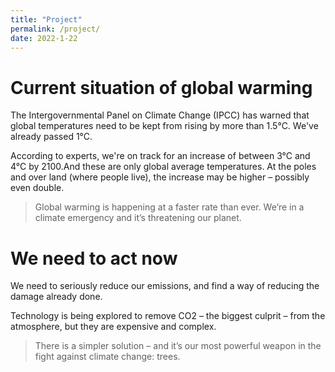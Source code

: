 ```yaml
---
title: "Project"
permalink: /project/
date: 2022-1-22
---
```

# Current situation of global warming

The Intergovernmental Panel on Climate Change (IPCC) has warned that global temperatures need to be kept from rising by more than 1.5°C. We've already passed 1°C. 

According to experts, we're on track for an increase of between 3°C and 4°C by 2100.And these are only global average temperatures. 
At the poles and over land (where people live), the increase may be higher – possibly even double.

> Global warming is happening at a faster rate than ever. 
We’re in a climate emergency and it’s threatening our planet.

# We need to act now
We need to seriously reduce our emissions, and find a way of reducing the damage already done. 

Technology is being explored to remove CO2 – the biggest culprit – from the atmosphere, but they are expensive and complex.

> There is a simpler solution – and it’s our most powerful weapon in the fight against climate change: trees.